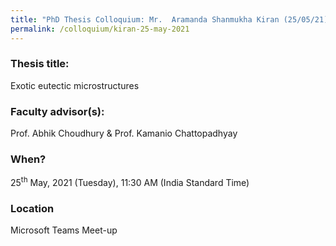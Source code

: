 ```yaml
---
title: "PhD Thesis Colloquium: Mr.  Aramanda Shanmukha Kiran (25/05/21)"
permalink: /colloquium/kiran-25-may-2021
---
```

### Thesis title:
Exotic eutectic microstructures

### Faculty advisor(s):
Prof. Abhik Choudhury & Prof. Kamanio Chattopadhyay


### When?
25<sup>th</sup> May, 2021 (Tuesday), 11:30 AM (India Standard Time)

### Location
Microsoft Teams Meet-up  
